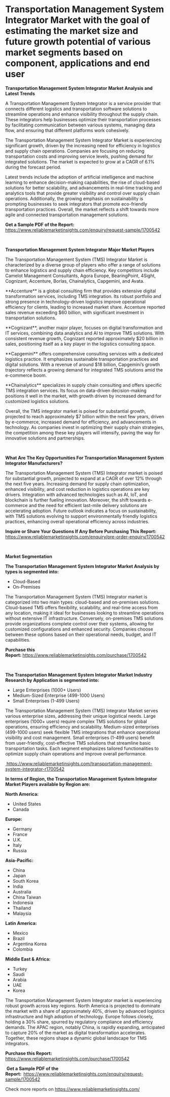 <p><h1>Transportation Management System Integrator Market with the goal of estimating the market size and future growth potential of various market segments based on component, applications and end user</h1></p><p><strong>Transportation Management System Integrator Market Analysis and Latest Trends</strong></p>
<p><p>A Transportation Management System Integrator is a service provider that connects different logistics and transportation software solutions to streamline operations and enhance visibility throughout the supply chain. These integrators help businesses optimize their transportation processes by facilitating communication between various systems, managing data flow, and ensuring that different platforms work cohesively.</p><p>The Transportation Management System Integrator Market is experiencing significant growth, driven by the increasing need for efficiency in logistics and supply chain operations. Companies are focusing on reducing transportation costs and improving service levels, pushing demand for integrated solutions. The market is expected to grow at a CAGR of 6.1% during the forecast period. </p><p>Latest trends include the adoption of artificial intelligence and machine learning to enhance decision-making capabilities, the rise of cloud-based solutions for better scalability, and advancements in real-time tracking and analytics tools that provide greater visibility and control over supply chain operations. Additionally, the growing emphasis on sustainability is prompting businesses to seek integrators that promote eco-friendly transportation practices. Overall, the market reflects a shift towards more agile and connected transportation management solutions.</p></p>
<p><strong>Get a Sample PDF of the Report:&nbsp;</strong> <a href="https://www.reliablemarketinsights.com/enquiry/request-sample/1700542?utm_campaign=3571&utm_medium=2&utm_source=Github&utm_content=ia&utm_term=27032025&utm_id=transportation-management-system-integrator">https://www.reliablemarketinsights.com/enquiry/request-sample/1700542</a></p>
<p>&nbsp;</p>
<p><strong>Transportation Management System Integrator Major Market Players</strong></p>
<p><p>The Transportation Management System (TMS) Integrator Market is characterized by a diverse group of players who offer a range of solutions to enhance logistics and supply chain efficiency. Key competitors include Camelot Management Consultants, Agora Europe, BearingPoint, 4Sight, Cognizant, Accenture, Borlas, Chainalytics, Capgemini, and Avata.</p><p>**Accenture** is a global consulting firm that provides extensive digital transformation services, including TMS integration. Its robust portfolio and strong presence in technology-driven logistics improve operational efficiency for clients, leading to increased market share. Accenture reported sales revenue exceeding $60 billion, with significant investment in transportation solutions.</p><p>**Cognizant**, another major player, focuses on digital transformation and IT services, combining data analytics and AI to improve TMS solutions. With consistent revenue growth, Cognizant reported approximately $20 billion in sales, positioning itself as a key player in the logistics consulting space.</p><p>**Capgemini** offers comprehensive consulting services with a dedicated logistics practice. It emphasizes sustainable transportation practices and digital solutions. With a revenue of around $18 billion, Capgemini’s growth trajectory reflects a growing demand for integrated TMS solutions amid the e-commerce boom.</p><p>**Chainalytics** specializes in supply chain consulting and offers specific TMS integration services. Its focus on data-driven decision-making positions it well in the market, with growth driven by increased demand for customized logistics solutions.</p><p>Overall, the TMS integrator market is poised for substantial growth, projected to reach approximately $7 billion within the next few years, driven by e-commerce, increased demand for efficiency, and advancements in technology. As companies invest in optimizing their supply chain strategies, the competition among these key players will intensify, paving the way for innovative solutions and partnerships.</p></p>
<p>&nbsp;</p>
<p><strong>What Are The Key Opportunities For Transportation Management System Integrator Manufacturers?</strong></p>
<p><p>The Transportation Management System (TMS) Integrator market is poised for substantial growth, projected to expand at a CAGR of over 12% through the next five years. Increasing demand for supply chain optimization, enhanced visibility, and cost reduction in logistics operations are key drivers. Integration with advanced technologies such as AI, IoT, and blockchain is further fueling innovation. Moreover, the shift towards e-commerce and the need for efficient last-mile delivery solutions are accelerating adoption. Future outlook indicates a focus on sustainability, with TMS solutions evolving to support environmentally friendly logistics practices, enhancing overall operational efficiency across industries.</p></p>
<p><strong>Inquire or Share Your Questions If Any Before Purchasing This Report:</strong> <a href="https://www.reliablemarketinsights.com/enquiry/pre-order-enquiry/1700542?utm_campaign=3571&utm_medium=2&utm_source=Github&utm_content=ia&utm_term=27032025&utm_id=transportation-management-system-integrator">https://www.reliablemarketinsights.com/enquiry/pre-order-enquiry/1700542</a></p>
<p>&nbsp;</p>
<p><strong>Market Segmentation</strong></p>
<p><strong>The Transportation Management System Integrator Market Analysis by types is segmented into:</strong></p>
<p><ul><li>Cloud-Based</li><li>On-Premises</li></ul></p>
<p><p>The Transportation Management System (TMS) Integrator market is categorized into two main types: cloud-based and on-premises solutions. Cloud-based TMS offers flexibility, scalability, and real-time access from any location, making it ideal for businesses looking to streamline operations without extensive IT infrastructure. Conversely, on-premises TMS solutions provide organizations complete control over their systems, allowing for customized configurations and enhanced security. Companies choose between these options based on their operational needs, budget, and IT capabilities.</p></p>
<p><strong>Purchase this Report:&nbsp;</strong><a href="https://www.reliablemarketinsights.com/purchase/1700542?utm_campaign=3571&utm_medium=2&utm_source=Github&utm_content=ia&utm_term=27032025&utm_id=transportation-management-system-integrator">https://www.reliablemarketinsights.com/purchase/1700542</a></p>
<p>&nbsp;</p>
<p><strong>The Transportation Management System Integrator Market Industry Research by Application is segmented into:</strong></p>
<p><ul><li>Large Enterprises (1000+ Users)</li><li>Medium-Sized Enterprise (499-1000 Users)</li><li>Small Enterprises (1-499 Users)</li></ul></p>
<p><p>The Transportation Management System (TMS) Integrator Market serves various enterprise sizes, addressing their unique logistical needs. Large enterprises (1000+ users) require complex TMS solutions for global operations, ensuring efficiency and scalability. Medium-sized enterprises (499-1000 users) seek flexible TMS integrations that enhance operational visibility and cost management. Small enterprises (1-499 users) benefit from user-friendly, cost-effective TMS solutions that streamline basic transportation tasks. Each segment emphasizes tailored functionalities to optimize supply chain operations and improve overall performance.</p></p>
<p><a href="https://www.reliablemarketinsights.com/transportation-management-system-integrator-r1700542?utm_campaign=3571&utm_medium=2&utm_source=Github&utm_content=ia&utm_term=27032025&utm_id=transportation-management-system-integrator">&nbsp;https://www.reliablemarketinsights.com/transportation-management-system-integrator-r1700542</a></p>
<p><strong>In terms of Region, the Transportation Management System Integrator Market Players available by Region are:</strong></p>
<p>
    <p> <strong> North America: </strong>
        <ul>
            <li>United States</li>
            <li>Canada</li>
        </ul>
        </p> 
    <p> <strong> Europe: </strong>
        <ul>
            <li>Germany</li>
            <li>France</li>
            <li>U.K.</li>
            <li>Italy</li>
            <li>Russia</li>
        </ul>
        </p> 
    <p> <strong> Asia-Pacific: </strong>
        <ul>
            <li>China</li>
            <li>Japan</li>
            <li>South Korea</li>
            <li>India</li>
            <li>Australia</li>
            <li>China Taiwan</li>
            <li>Indonesia</li>
            <li>Thailand</li>
            <li>Malaysia</li>
        </ul>
        </p> 
    <p> <strong> Latin America: </strong>
        <ul>
            <li>Mexico</li>
            <li>Brazil</li>
            <li>Argentina Korea</li>
            <li>Colombia</li>
        </ul>
        </p> 
    <p> <strong> Middle East & Africa: </strong>
        <ul>
            <li>Turkey</li>
            <li>Saudi</li>
            <li>Arabia</li>
            <li>UAE</li>
            <li>Korea</li>
        </ul>
    </p>
    </p>
<p><p>The Transportation Management System Integrator market is experiencing robust growth across key regions. North America is projected to dominate the market with a share of approximately 40%, driven by advanced logistics infrastructure and high adoption of technology. Europe follows closely, holding a 30% share, spurred by regulatory compliance and efficiency demands. The APAC region, notably China, is rapidly expanding, anticipated to capture 20% of the market as digital transformation accelerates. Together, these regions shape a dynamic global landscape for TMS integrators.</p></p>
<p><strong>Purchase this Report: </strong><a href="https://www.reliablemarketinsights.com/purchase/1700542?utm_campaign=3571&utm_medium=2&utm_source=Github&utm_content=ia&utm_term=27032025&utm_id=transportation-management-system-integrator">https://www.reliablemarketinsights.com/purchase/1700542</a></p>
<p>&nbsp;<strong>Get a Sample PDF of the Report:&nbsp;&nbsp;</strong><a href="https://www.reliablemarketinsights.com/enquiry/request-sample/1700542?utm_campaign=3571&utm_medium=2&utm_source=Github&utm_content=ia&utm_term=27032025&utm_id=transportation-management-system-integrator">https://www.reliablemarketinsights.com/enquiry/request-sample/1700542</a></p>
<p><strong></strong></p>
<p>Check more reports on <a href="https://www.reliablemarketinsights.com/?utm_campaign=3571&utm_medium=2&utm_source=Github&utm_content=ia&utm_term=27032025&utm_id=transportation-management-system-integrator">https://www.reliablemarketinsights.com/</a></p>